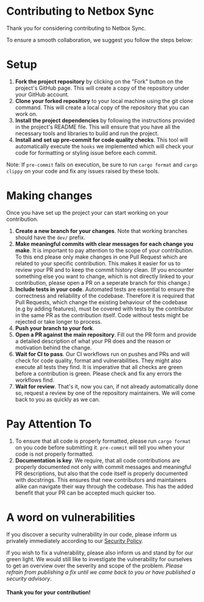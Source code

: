 # Contributing to Netbox Sync

Thank you for considering contributing to Netbox Sync.

To ensure a smooth collaboration, we suggest you follow the steps below:

# Setup

1. **Fork the project repository** by clicking on the "Fork" button on the project's GitHub page.
This will create a copy of the repository under your GitHub account.
2. **Clone your forked repository** to your local machine using the git clone command.
This will create a local copy of the repository that you can work on.
3. **Install the project dependencies** by following the instructions provided in the project's README file.
This will ensure that you have all the necessary tools and libraries to build and run the project.
4. **Install and set up pre-commit for code quality checks**. This tool will automatically execute the `hooks` we implemented
which will check your code for formatting or styling issue before each commit.

Note: If `pre-commit` fails on execution, be sure to run `cargo format` and `cargo clippy` on your code and fix any issues
raised by these tools.

# Making changes

Once you have set up the project your can start working on your contribution.

1. **Create a new branch for your changes**. Note that working branches should have the `dev/` prefix.
2. **Make meaningful commits with clear messages for each change you make**. It is important to pay attention to the scope
of your contribution. To this end please only make changes in one Pull Request which are related to your specific contribution.
This makes it easier for us to review your PR and to keep the commit history clean. (If you encounter something else you want to change,
which is not directly linked to your contribution, please open a PR on a seperate branch for this change.)
3. **Include tests in your code**. Automated tests are essential to ensure the correctness and reliability of the codebase.
Therefore it is required that Pull Requests, which change the existing behaviour of the codebase (e.g by adding features),
must be covered with tests by the contributor in the same PR as the contribution itself.
Code without tests might be rejected or take longer to process.
4. **Push your branch to your fork**.
5. **Open a PR against the main repository**. Fill out the PR form and provide a detailed description of what your PR does and the reason or motivation behind the change.
6. **Wait for CI to pass**. Our CI workflows run on pushes and PRs and will check for code quality, format and vulnerabilities. They might also execute all tests they find. It is imperative that all checks are green before a contribution is green. Please check and fix any errors the workflows find.
7. **Wait for review**. That's it, now you can, if not already automatically done so, request a review by one of the repository maintainers. We will come back to you as quickly as we can.

# Pay Attention To

1. To ensure that all code is properly formatted, please run `cargo format` on you code before submitting it. `pre-commit` will tell you when your code is not properly formatted.
2. **Documentation is key**. We require, that all code contributions are properly documented not only with commit messages and meaningful PR descriptions, but also that the code itself is properly documented with docstrings. This ensures that new contributors and maintainers alike can navigate their way through the codebase. This has the added benefit that your PR can be accepted much quicker too.

# A word on vulnerabilities

If you discover a security vulnerability in our code, please inform us privately immediately according to our [Security Policy](./SECURITY.md).

If you wish to fix a vulnerability, please also inform us and stand by for our green light. We would still like to investigate the vulnerability for ourselves to get an overview over the severity and scope of the problem. *Please refrain from publishing a fix until we came back to you or have published a security advisory*.

#### Thank you for your contribution!